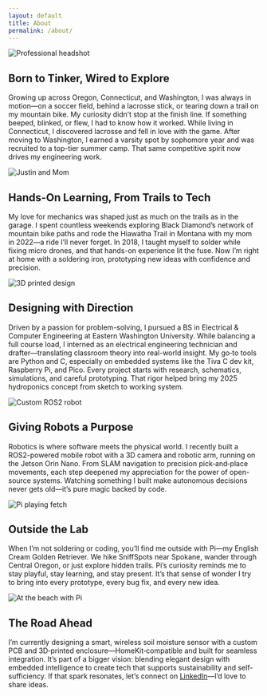 ```yaml
---
layout: default
title: About
permalink: /about/
---
```


<section class="about-me container">

  <!-- 1. Origins & Education -->
  <div class="about-section">
    <div class="about-img">
      <img src="{{ '/assets/img/headshot.jpg' | relative_url }}" alt="Professional headshot">
    </div>
    <div class="about-text">
      <h2>Born to Tinker, Wired to Explore</h2>
      <p>Growing up across Oregon, Connecticut, and Washington, I was always in motion—on a soccer field, behind a lacrosse stick, or tearing down a trail on my mountain bike. My curiosity didn’t stop at the finish line. If something beeped, blinked, or flew, I had to know how it worked. While living in Connecticut, I discovered lacrosse and fell in love with the game. After moving to Washington, I earned a varsity spot by sophomore year and was recruited to a top-tier summer camp. That same competitive spirit now drives my engineering work.</p>
    </div>
  </div>

  <!-- 2. Childhood Curiosity & First “Aha” Moments -->
  <div class="about-section">
    <div class="about-img">
      <img src="{{ '/assets/img/Justin&Mom.png' | relative_url }}" alt="Justin and Mom">
    </div>
    <div class="about-text">
      <h2>Hands-On Learning, From Trails to Tech</h2>
      <p>My love for mechanics was shaped just as much on the trails as in the garage. I spent countless weekends exploring Black Diamond’s network of mountain bike paths and rode the Hiawatha Trail in Montana with my mom in 2022—a ride I’ll never forget. In 2018, I taught myself to solder while fixing micro drones, and that hands-on experience lit the fuse. Now I’m right at home with a soldering iron, prototyping new ideas with confidence and precision.</p>
    </div>
  </div>

  <!-- 3. Academic & Technical Passions -->
  <div class="about-section">
    <div class="about-img">
      <img src="{{ '/assets/img/3d-printed-design.jpg' | relative_url }}" alt="3D printed design">
    </div>
    <div class="about-text">
      <h2>Designing with Direction</h2>
      <p>Driven by a passion for problem-solving, I pursued a BS in Electrical & Computer Engineering at Eastern Washington University. While balancing a full course load, I interned as an electrical engineering technician and drafter—translating classroom theory into real-world insight. My go‑to tools are Python and C, especially on embedded systems like the Tiva C dev kit, Raspberry Pi, and Pico. Every project starts with research, schematics, simulations, and careful prototyping. That rigor helped bring my 2025 hydroponics concept from sketch to working system.</p>
    </div>
  </div>

  <!-- 4. Robotics & Prototyping Milestones -->
  <div class="about-section">
    <div class="about-img">
      <img src="{{ '/assets/img/Gracie.png' | relative_url }}" alt="Custom ROS2 robot">
    </div>
    <div class="about-text">
      <h2>Giving Robots a Purpose</h2>
      <p>Robotics is where software meets the physical world. I recently built a ROS2-powered mobile robot with a 3D camera and robotic arm, running on the Jetson Orin Nano. From SLAM navigation to precision pick‑and‑place movements, each step deepened my appreciation for the power of open-source systems. Watching something I built make autonomous decisions never gets old—it’s pure magic backed by code.</p>
    </div>
  </div>

  <!-- 5. Adventures with Pi -->
  <div class="about-section">
    <div class="about-img">
      <img src="{{ '/assets/img/Pi 2.png' | relative_url }}" alt="Pi playing fetch">
    </div>
    <div class="about-text">
      <h2>Outside the Lab</h2>
      <p>When I’m not soldering or coding, you’ll find me outside with Pi—my English Cream Golden Retriever. We hike SniffSpots near Spokane, wander through Central Oregon, or just explore hidden trails. Pi’s curiosity reminds me to stay playful, stay learning, and stay present. It’s that sense of wonder I try to bring into every prototype, every bug fix, and every new idea.</p>
    </div>
  </div>

  <!-- 6. Travels & Future Vision -->
  <div class="about-section">
    <div class="about-img">
      <img src="{{ '/assets/img/Pet Parade.png' | relative_url }}" alt="At the beach with Pi">
    </div>
    <div class="about-text">
      <h2>The Road Ahead</h2>
      <p>I’m currently designing a smart, wireless soil moisture sensor with a custom PCB and 3D‑printed enclosure—HomeKit‑compatible and built for seamless integration. It’s part of a bigger vision: blending elegant design with embedded intelligence to create tech that supports sustainability and self-sufficiency. If that spark resonates, let’s connect on <a href="https://www.linkedin.com/in/jrichards91" target="_blank">LinkedIn</a>—I’d love to share ideas.</p>
    </div>
  </div>

</section>
